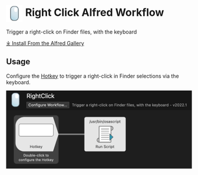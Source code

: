 # <img src='Workflow/icon.png' width='45' align='center' alt='icon'> Right Click Alfred Workflow

Trigger a right-click on Finder files, with the keyboard

<a href='https://alfred.app/workflows/vitor/right-click'>⤓ Install From the Alfred Gallery</a>

## Usage

Configure the [Hotkey](https://www.alfredapp.com/help/workflows/triggers/hotkey/) to trigger a right-click in Finder selections via the keyboard.

![Workflow editor](Workflow/images/about/canvas.png)
